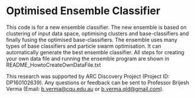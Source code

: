 # Optimised Ensemble Classifier

This code is for a new ensemble classifier. The new ensemble is based on clustering of input data space, optimising clusters and base-classifiers and finally fusing the optimised base-classifiers. The ensemble uses many types of base classifiers and particle swarm optimisation. It can automatically generate the best ensemble classifier.
All steps for creating your own data file and running the ensemble program are shown in README_HowtoCreateOwnDataFile.txt

This research was supported by ARC Discovery Project (Project ID: DP160102639). Any questions or feedback can be sent to Professor Brijesh Verma (Email: b.verma@cqu.edu.au or b.verma.qld@gmail.com).
 

